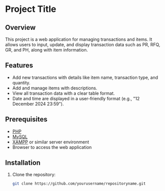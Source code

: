 # Project Title

## Overview
This project is a web application for managing transactions and items. It allows users to input, update, and display transaction data such as PR, RFQ, GR, and PH, along with item information.

## Features
- Add new transactions with details like item name, transaction type, and quantity.
- Add and manage items with descriptions.
- View all transaction data with a clear table format.
- Date and time are displayed in a user-friendly format (e.g., "12 December 2024 23:59").

## Prerequisites
- [PHP](https://www.php.net/downloads)
- [MySQL](https://dev.mysql.com/downloads/)
- [XAMPP](https://www.apachefriends.org/index.html) or similar server environment
- Browser to access the web application

## Installation
1. Clone the repository:
   ```bash
   git clone https://github.com/yourusername/repositoryname.git
